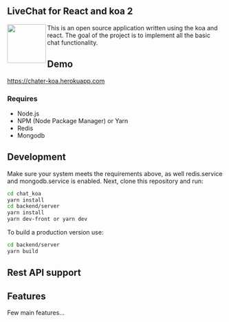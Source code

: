 ## LiveChat for React and koa 2</h1>

<img src="https://chater-koa.herokuapp.com/img/logo.svg" align="left" width="90"/> This is an open source application written using the koa and react. The goal of the project is to implement all the basic chat functionality.

## Demo
https://chater-koa.herokuapp.com

### Requires

  - Node.js 
  - NPM (Node Package Manager) or Yarn
  - Redis
  - Mongodb

## Development

Make sure your system meets the requirements above, as well redis.service and mongodb.service is enabled. Next, clone this repository and run:

```bash
cd chat_koa
yarn install
cd backend/server
yarn install
yarn dev-front or yarn dev
```

To build a production version use:

```bash
cd backend/server
yarn build
```

## Rest API support

## Features

Few main features...
